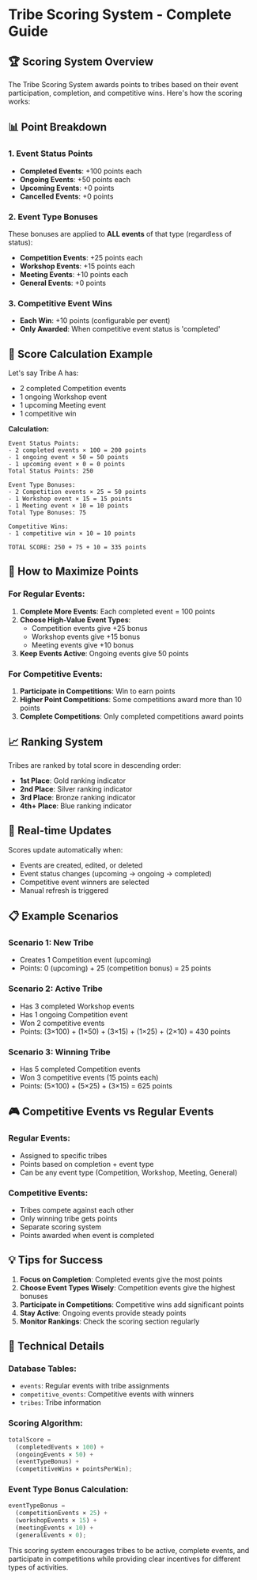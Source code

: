 # Tribe Scoring System - Complete Guide

## 🏆 Scoring System Overview

The Tribe Scoring System awards points to tribes based on their event participation, completion, and competitive wins. Here's how the scoring works:

## 📊 Point Breakdown

### 1. Event Status Points

- **Completed Events**: +100 points each
- **Ongoing Events**: +50 points each
- **Upcoming Events**: +0 points
- **Cancelled Events**: +0 points

### 2. Event Type Bonuses

These bonuses are applied to **ALL events** of that type (regardless of status):

- **Competition Events**: +25 points each
- **Workshop Events**: +15 points each
- **Meeting Events**: +10 points each
- **General Events**: +0 points

### 3. Competitive Event Wins

- **Each Win**: +10 points (configurable per event)
- **Only Awarded**: When competitive event status is 'completed'

## 🧮 Score Calculation Example

Let's say Tribe A has:

- 2 completed Competition events
- 1 ongoing Workshop event
- 1 upcoming Meeting event
- 1 competitive win

**Calculation:**

```
Event Status Points:
- 2 completed events × 100 = 200 points
- 1 ongoing event × 50 = 50 points
- 1 upcoming event × 0 = 0 points
Total Status Points: 250

Event Type Bonuses:
- 2 Competition events × 25 = 50 points
- 1 Workshop event × 15 = 15 points
- 1 Meeting event × 10 = 10 points
Total Type Bonuses: 75

Competitive Wins:
- 1 competitive win × 10 = 10 points

TOTAL SCORE: 250 + 75 + 10 = 335 points
```

## 🎯 How to Maximize Points

### For Regular Events:

1. **Complete More Events**: Each completed event = 100 points
2. **Choose High-Value Event Types**:
   - Competition events give +25 bonus
   - Workshop events give +15 bonus
   - Meeting events give +10 bonus
3. **Keep Events Active**: Ongoing events give 50 points

### For Competitive Events:

1. **Participate in Competitions**: Win to earn points
2. **Higher Point Competitions**: Some competitions award more than 10 points
3. **Complete Competitions**: Only completed competitions award points

## 📈 Ranking System

Tribes are ranked by total score in descending order:

- **1st Place**: Gold ranking indicator
- **2nd Place**: Silver ranking indicator
- **3rd Place**: Bronze ranking indicator
- **4th+ Place**: Blue ranking indicator

## 🔄 Real-time Updates

Scores update automatically when:

- Events are created, edited, or deleted
- Event status changes (upcoming → ongoing → completed)
- Competitive event winners are selected
- Manual refresh is triggered

## 📋 Example Scenarios

### Scenario 1: New Tribe

- Creates 1 Competition event (upcoming)
- Points: 0 (upcoming) + 25 (competition bonus) = 25 points

### Scenario 2: Active Tribe

- Has 3 completed Workshop events
- Has 1 ongoing Competition event
- Won 2 competitive events
- Points: (3×100) + (1×50) + (3×15) + (1×25) + (2×10) = 430 points

### Scenario 3: Winning Tribe

- Has 5 completed Competition events
- Won 3 competitive events (15 points each)
- Points: (5×100) + (5×25) + (3×15) = 625 points

## 🎮 Competitive Events vs Regular Events

### Regular Events:

- Assigned to specific tribes
- Points based on completion + event type
- Can be any event type (Competition, Workshop, Meeting, General)

### Competitive Events:

- Tribes compete against each other
- Only winning tribe gets points
- Separate scoring system
- Points awarded when event is completed

## 💡 Tips for Success

1. **Focus on Completion**: Completed events give the most points
2. **Choose Event Types Wisely**: Competition events give the highest bonuses
3. **Participate in Competitions**: Competitive wins add significant points
4. **Stay Active**: Ongoing events provide steady points
5. **Monitor Rankings**: Check the scoring section regularly

## 🔧 Technical Details

### Database Tables:

- `events`: Regular events with tribe assignments
- `competitive_events`: Competitive events with winners
- `tribes`: Tribe information

### Scoring Algorithm:

```javascript
totalScore =
  (completedEvents × 100) +
  (ongoingEvents × 50) +
  (eventTypeBonus) +
  (competitiveWins × pointsPerWin);
```

### Event Type Bonus Calculation:

```javascript
eventTypeBonus =
  (competitionEvents × 25) +
  (workshopEvents × 15) +
  (meetingEvents × 10) +
  (generalEvents × 0);
```

This scoring system encourages tribes to be active, complete events, and participate in competitions while providing clear incentives for different types of activities.
